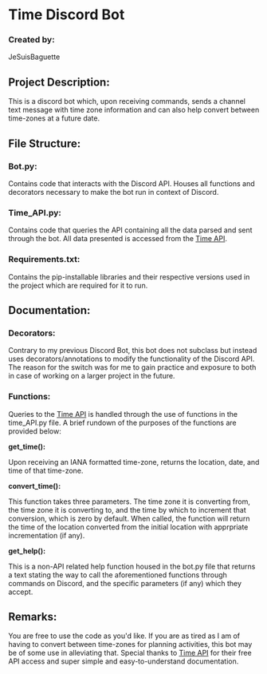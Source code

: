 # **Time Discord Bot**

### **Created by:**
JeSuisBaguette

##  **Project Description:**

This is a discord bot which, upon receiving commands, sends a channel text message with time zone information and can also help convert between time-zones at a future date.  

## **File Structure:**

### **Bot.py:**

Contains code that interacts with the Discord API. Houses all functions and decorators necessary to make the bot run in context of Discord.

### **Time_API.py:**

Contains code that queries the API containing all the data parsed and sent through the bot. All data presented is accessed from the [Time API](https://timeapi.io/#). 

### **Requirements.txt:**

Contains the pip-installable libraries and their respective versions used in the project which are required for it to run.

## **Documentation:**

### **Decorators:**

Contrary to my previous Discord Bot, this bot does not subclass but instead uses decorators/annotations to modify the functionality of the Discord API. The reason for the switch was for me to gain practice and exposure to both in case of working on a larger project in the future.

### **Functions:**

Queries to the [Time API](https://timeapi.io/#) is handled through the use of functions in the time_API.py file. A brief rundown of the purposes of the functions are provided below:

**get_time():** 

Upon receiving an IANA formatted time-zone, returns the location, date, and time of that time-zone. 

**convert_time():**

This function takes three parameters. The time zone it is converting from, the time zone it is converting to, and the time by which to increment that conversion, which is zero by default. When called, the function will return the time of the location converted from the initial location with apprpriate incrementation (if any). 

**get_help():**

This is a non-API related help function housed in the bot.py file that returns a text stating the way to call the aforementioned functions through commands on Discord, and the specific parameters (if any) which they accept. 

## **Remarks:**

You are free to use the code as you'd like. If you are as tired as I am of having to convert between time-zones for planning activities, this bot may be of some use in alleviating that. Special thanks to [Time API](https://timeapi.io/#) for their free API access and super simple and easy-to-understand documentation. 
